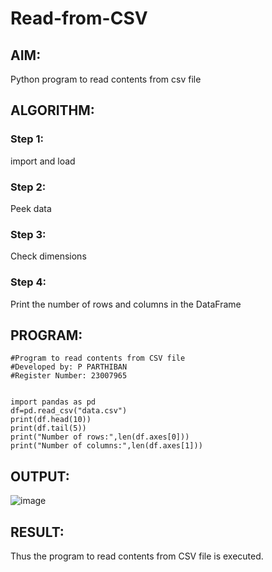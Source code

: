 # Read-from-CSV

## AIM:
Python program to read contents from csv file
## ALGORITHM:
### Step 1:
import and load
### Step 2:
Peek data
### Step 3:
Check dimensions
### Step 4:
Print the number of rows and columns in the DataFrame

## PROGRAM:
```
#Program to read contents from CSV file
#Developed by: P PARTHIBAN
#Register Number: 23007965


import pandas as pd
df=pd.read_csv("data.csv")
print(df.head(10))
print(df.tail(5))
print("Number of rows:",len(df.axes[0]))
print("Number of columns:",len(df.axes[1]))
```
## OUTPUT:
![image](https://github.com/23007965/Read-from-CSV/assets/138971238/c38dee80-2471-4228-957b-4c9ea1bbff2e)


## RESULT:
Thus the program to read contents from CSV file is executed.
